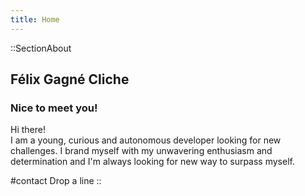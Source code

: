 ```yaml
---
title: Home
---
```



::SectionAbout
## Félix Gagné Cliche

### Nice to meet you!

Hi there!  
I am a young, curious and autonomous developer looking for new challenges. I brand myself with my unwavering enthusiasm and determination and I'm always looking for new way to surpass myself.

#contact
Drop a line
::